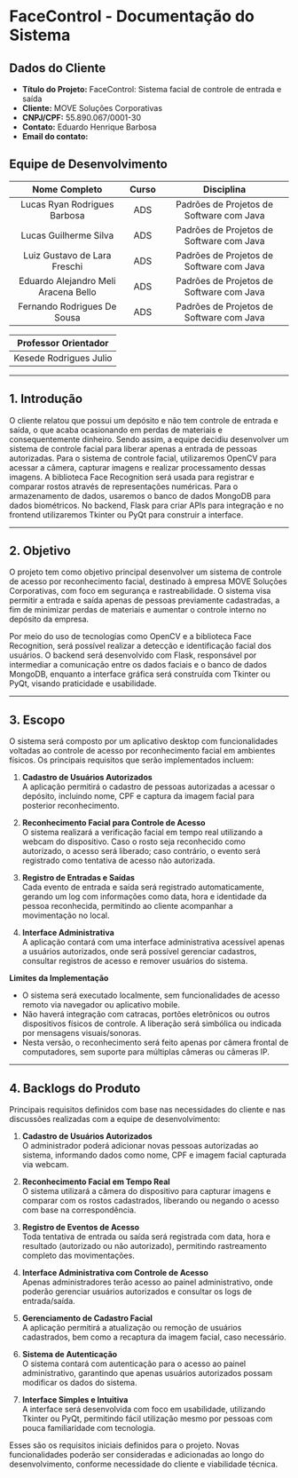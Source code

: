 # FaceControl - Documentação do Sistema

## Dados do Cliente

- **Título do Projeto:** FaceControl: Sistema facial de controle de entrada e saída  
- **Cliente:** MOVE Soluções Corporativas  
- **CNPJ/CPF:** 55.890.067/0001-30  
- **Contato:** Eduardo Henrique Barbosa  
- **Email do contato:**  

## Equipe de Desenvolvimento

| Nome Completo | Curso | Disciplina |
| :-----------: | :---: | :--------: |
| Lucas Ryan Rodrigues Barbosa | ADS | Padrões de Projetos de Software com Java |
| Lucas Guilherme Silva | ADS | Padrões de Projetos de Software com Java |
| Luiz Gustavo de Lara Freschi | ADS | Padrões de Projetos de Software com Java |
| Eduardo Alejandro Meli Aracena Bello | ADS | Padrões de Projetos de Software com Java |
| Fernando Rodrigues De Sousa | ADS | Padrões de Projetos de Software com Java |

| Professor Orientador |
| :---: |
| Kesede Rodrigues Julio |


---

## 1. Introdução

O cliente relatou que possui um depósito e não tem controle de entrada e saída, o que acaba ocasionando em perdas de materiais e consequentemente dinheiro. Sendo assim, a equipe decidiu desenvolver um sistema de controle facial para liberar apenas a entrada de pessoas autorizadas. Para o sistema de controle facial, utilizaremos OpenCV para acessar a câmera, capturar imagens e realizar processamento dessas imagens. A biblioteca Face Recognition será usada para registrar e comparar rostos através de representações numéricas. Para o armazenamento de dados, usaremos o banco de dados MongoDB para dados biométricos. No backend, Flask para criar APIs para integração e no frontend utilizaremos Tkinter ou PyQt para construir a interface.

---

## 2. Objetivo

O projeto tem como objetivo principal desenvolver um sistema de controle de acesso por reconhecimento facial, destinado à empresa MOVE Soluções Corporativas, com foco em segurança e rastreabilidade. O sistema visa permitir a entrada e saída apenas de pessoas previamente cadastradas, a fim de minimizar perdas de materiais e aumentar o controle interno no depósito da empresa.

Por meio do uso de tecnologias como OpenCV e a biblioteca Face Recognition, será possível realizar a detecção e identificação facial dos usuários. O backend será desenvolvido com Flask, responsável por intermediar a comunicação entre os dados faciais e o banco de dados MongoDB, enquanto a interface gráfica será construída com Tkinter ou PyQt, visando praticidade e usabilidade.

---

## 3. Escopo

O sistema será composto por um aplicativo desktop com funcionalidades voltadas ao controle de acesso por reconhecimento facial em ambientes físicos. Os principais requisitos que serão implementados incluem:

1. **Cadastro de Usuários Autorizados**  
   A aplicação permitirá o cadastro de pessoas autorizadas a acessar o depósito, incluindo nome, CPF e captura da imagem facial para posterior reconhecimento.

2. **Reconhecimento Facial para Controle de Acesso**  
   O sistema realizará a verificação facial em tempo real utilizando a webcam do dispositivo. Caso o rosto seja reconhecido como autorizado, o acesso será liberado; caso contrário, o evento será registrado como tentativa de acesso não autorizada.

3. **Registro de Entradas e Saídas**  
   Cada evento de entrada e saída será registrado automaticamente, gerando um log com informações como data, hora e identidade da pessoa reconhecida, permitindo ao cliente acompanhar a movimentação no local.

4. **Interface Administrativa**  
   A aplicação contará com uma interface administrativa acessível apenas a usuários autorizados, onde será possível gerenciar cadastros, consultar registros de acesso e remover usuários do sistema.

**Limites da Implementação**  
- O sistema será executado localmente, sem funcionalidades de acesso remoto via navegador ou aplicativo mobile.  
- Não haverá integração com catracas, portões eletrônicos ou outros dispositivos físicos de controle. A liberação será simbólica ou indicada por mensagens visuais/sonoras.  
- Nesta versão, o reconhecimento será feito apenas por câmera frontal de computadores, sem suporte para múltiplas câmeras ou câmeras IP.

---

## 4. Backlogs do Produto

Principais requisitos definidos com base nas necessidades do cliente e nas discussões realizadas com a equipe de desenvolvimento:

1. **Cadastro de Usuários Autorizados**  
   O administrador poderá adicionar novas pessoas autorizadas ao sistema, informando dados como nome, CPF e imagem facial capturada via webcam.

2. **Reconhecimento Facial em Tempo Real**  
   O sistema utilizará a câmera do dispositivo para capturar imagens e comparar com os rostos cadastrados, liberando ou negando o acesso com base na correspondência.

3. **Registro de Eventos de Acesso**  
   Toda tentativa de entrada ou saída será registrada com data, hora e resultado (autorizado ou não autorizado), permitindo rastreamento completo das movimentações.

4. **Interface Administrativa com Controle de Acesso**  
   Apenas administradores terão acesso ao painel administrativo, onde poderão gerenciar usuários autorizados e consultar os logs de entrada/saída.

5. **Gerenciamento de Cadastro Facial**  
   A aplicação permitirá a atualização ou remoção de usuários cadastrados, bem como a recaptura da imagem facial, caso necessário.

6. **Sistema de Autenticação**  
   O sistema contará com autenticação para o acesso ao painel administrativo, garantindo que apenas usuários autorizados possam modificar os dados do sistema.

7. **Interface Simples e Intuitiva**  
   A interface será desenvolvida com foco em usabilidade, utilizando Tkinter ou PyQt, permitindo fácil utilização mesmo por pessoas com pouca familiaridade com tecnologia.

Esses são os requisitos iniciais definidos para o projeto. Novas funcionalidades poderão ser consideradas e adicionadas ao longo do desenvolvimento, conforme necessidade do cliente e viabilidade técnica.

    
